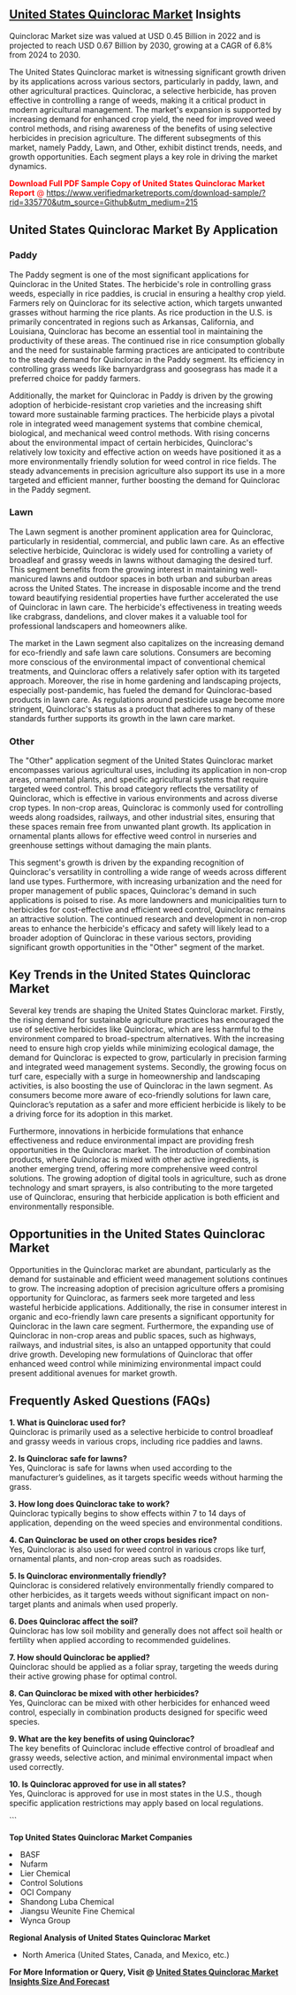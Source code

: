 <h2><a href="https://www.verifiedmarketreports.com/download-sample/?rid=335770&amp;utm_source=Github&amp;utm_medium=215" target="_blank">United States Quinclorac Market</a> Insights</h2><p>Quinclorac Market size was valued at USD 0.45 Billion in 2022 and is projected to reach USD 0.67 Billion by 2030, growing at a CAGR of 6.8% from 2024 to 2030.</p><p> <p>The United States Quinclorac market is witnessing significant growth driven by its applications across various sectors, particularly in paddy, lawn, and other agricultural practices. Quinclorac, a selective herbicide, has proven effective in controlling a range of weeds, making it a critical product in modern agricultural management. The market's expansion is supported by increasing demand for enhanced crop yield, the need for improved weed control methods, and rising awareness of the benefits of using selective herbicides in precision agriculture. The different subsegments of this market, namely Paddy, Lawn, and Other, exhibit distinct trends, needs, and growth opportunities. Each segment plays a key role in driving the market dynamics. <p><span class=""><span style="color: #ff0000;"><strong>Download Full PDF Sample Copy of United States Quinclorac Market Report</strong> @ </span><a href="https://www.verifiedmarketreports.com/download-sample/?rid=335770&amp;utm_source=Github&amp;utm_medium=215" target="_blank">https://www.verifiedmarketreports.com/download-sample/?rid=335770&amp;utm_source=Github&amp;utm_medium=215</a></span></p></p> <h2>United States Quinclorac Market By Application</h2> <h3>Paddy</h3> <p>The Paddy segment is one of the most significant applications for Quinclorac in the United States. The herbicide's role in controlling grass weeds, especially in rice paddies, is crucial in ensuring a healthy crop yield. Farmers rely on Quinclorac for its selective action, which targets unwanted grasses without harming the rice plants. As rice production in the U.S. is primarily concentrated in regions such as Arkansas, California, and Louisiana, Quinclorac has become an essential tool in maintaining the productivity of these areas. The continued rise in rice consumption globally and the need for sustainable farming practices are anticipated to contribute to the steady demand for Quinclorac in the Paddy segment. Its efficiency in controlling grass weeds like barnyardgrass and goosegrass has made it a preferred choice for paddy farmers. <p>Additionally, the market for Quinclorac in Paddy is driven by the growing adoption of herbicide-resistant crop varieties and the increasing shift toward more sustainable farming practices. The herbicide plays a pivotal role in integrated weed management systems that combine chemical, biological, and mechanical weed control methods. With rising concerns about the environmental impact of certain herbicides, Quinclorac's relatively low toxicity and effective action on weeds have positioned it as a more environmentally friendly solution for weed control in rice fields. The steady advancements in precision agriculture also support its use in a more targeted and efficient manner, further boosting the demand for Quinclorac in the Paddy segment.</p> <h3>Lawn</h3> <p>The Lawn segment is another prominent application area for Quinclorac, particularly in residential, commercial, and public lawn care. As an effective selective herbicide, Quinclorac is widely used for controlling a variety of broadleaf and grassy weeds in lawns without damaging the desired turf. This segment benefits from the growing interest in maintaining well-manicured lawns and outdoor spaces in both urban and suburban areas across the United States. The increase in disposable income and the trend toward beautifying residential properties have further accelerated the use of Quinclorac in lawn care. The herbicide's effectiveness in treating weeds like crabgrass, dandelions, and clover makes it a valuable tool for professional landscapers and homeowners alike. <p>The market in the Lawn segment also capitalizes on the increasing demand for eco-friendly and safe lawn care solutions. Consumers are becoming more conscious of the environmental impact of conventional chemical treatments, and Quinclorac offers a relatively safer option with its targeted approach. Moreover, the rise in home gardening and landscaping projects, especially post-pandemic, has fueled the demand for Quinclorac-based products in lawn care. As regulations around pesticide usage become more stringent, Quinclorac's status as a product that adheres to many of these standards further supports its growth in the lawn care market.</p> <h3>Other</h3> <p>The "Other" application segment of the United States Quinclorac market encompasses various agricultural uses, including its application in non-crop areas, ornamental plants, and specific agricultural systems that require targeted weed control. This broad category reflects the versatility of Quinclorac, which is effective in various environments and across diverse crop types. In non-crop areas, Quinclorac is commonly used for controlling weeds along roadsides, railways, and other industrial sites, ensuring that these spaces remain free from unwanted plant growth. Its application in ornamental plants allows for effective weed control in nurseries and greenhouse settings without damaging the main plants. <p>This segment's growth is driven by the expanding recognition of Quinclorac's versatility in controlling a wide range of weeds across different land use types. Furthermore, with increasing urbanization and the need for proper management of public spaces, Quinclorac's demand in such applications is poised to rise. As more landowners and municipalities turn to herbicides for cost-effective and efficient weed control, Quinclorac remains an attractive solution. The continued research and development in non-crop areas to enhance the herbicide's efficacy and safety will likely lead to a broader adoption of Quinclorac in these various sectors, providing significant growth opportunities in the "Other" segment of the market.</p> <h2>Key Trends in the United States Quinclorac Market</h2> <p>Several key trends are shaping the United States Quinclorac market. Firstly, the rising demand for sustainable agriculture practices has encouraged the use of selective herbicides like Quinclorac, which are less harmful to the environment compared to broad-spectrum alternatives. With the increasing need to ensure high crop yields while minimizing ecological damage, the demand for Quinclorac is expected to grow, particularly in precision farming and integrated weed management systems. Secondly, the growing focus on turf care, especially with a surge in homeownership and landscaping activities, is also boosting the use of Quinclorac in the lawn segment. As consumers become more aware of eco-friendly solutions for lawn care, Quinclorac’s reputation as a safer and more efficient herbicide is likely to be a driving force for its adoption in this market. <p>Furthermore, innovations in herbicide formulations that enhance effectiveness and reduce environmental impact are providing fresh opportunities in the Quinclorac market. The introduction of combination products, where Quinclorac is mixed with other active ingredients, is another emerging trend, offering more comprehensive weed control solutions. The growing adoption of digital tools in agriculture, such as drone technology and smart sprayers, is also contributing to the more targeted use of Quinclorac, ensuring that herbicide application is both efficient and environmentally responsible.</p> <h2>Opportunities in the United States Quinclorac Market</h2> <p>Opportunities in the Quinclorac market are abundant, particularly as the demand for sustainable and efficient weed management solutions continues to grow. The increasing adoption of precision agriculture offers a promising opportunity for Quinclorac, as farmers seek more targeted and less wasteful herbicide applications. Additionally, the rise in consumer interest in organic and eco-friendly lawn care presents a significant opportunity for Quinclorac in the lawn care segment. Furthermore, the expanding use of Quinclorac in non-crop areas and public spaces, such as highways, railways, and industrial sites, is also an untapped opportunity that could drive growth. Developing new formulations of Quinclorac that offer enhanced weed control while minimizing environmental impact could present additional avenues for market growth.</p> <h2>Frequently Asked Questions (FAQs)</h2> <p><strong>1. What is Quinclorac used for?</strong><br>Quinclorac is primarily used as a selective herbicide to control broadleaf and grassy weeds in various crops, including rice paddies and lawns.</p> <p><strong>2. Is Quinclorac safe for lawns?</strong><br>Yes, Quinclorac is safe for lawns when used according to the manufacturer’s guidelines, as it targets specific weeds without harming the grass.</p> <p><strong>3. How long does Quinclorac take to work?</strong><br>Quinclorac typically begins to show effects within 7 to 14 days of application, depending on the weed species and environmental conditions.</p> <p><strong>4. Can Quinclorac be used on other crops besides rice?</strong><br>Yes, Quinclorac is also used for weed control in various crops like turf, ornamental plants, and non-crop areas such as roadsides.</p> <p><strong>5. Is Quinclorac environmentally friendly?</strong><br>Quinclorac is considered relatively environmentally friendly compared to other herbicides, as it targets weeds without significant impact on non-target plants and animals when used properly.</p> <p><strong>6. Does Quinclorac affect the soil?</strong><br>Quinclorac has low soil mobility and generally does not affect soil health or fertility when applied according to recommended guidelines.</p> <p><strong>7. How should Quinclorac be applied?</strong><br>Quinclorac should be applied as a foliar spray, targeting the weeds during their active growing phase for optimal control.</p> <p><strong>8. Can Quinclorac be mixed with other herbicides?</strong><br>Yes, Quinclorac can be mixed with other herbicides for enhanced weed control, especially in combination products designed for specific weed species.</p> <p><strong>9. What are the key benefits of using Quinclorac?</strong><br>The key benefits of Quinclorac include effective control of broadleaf and grassy weeds, selective action, and minimal environmental impact when used correctly.</p> <p><strong>10. Is Quinclorac approved for use in all states?</strong><br>Yes, Quinclorac is approved for use in most states in the U.S., though specific application restrictions may apply based on local regulations.</p> ```</p><p><strong>Top United States Quinclorac Market Companies</strong></p><div data-test-id=""><p><li>BASF</li><li> Nufarm</li><li> Lier Chemical</li><li> Control Solutions</li><li> OCI Company</li><li> Shandong Luba Chemical</li><li> Jiangsu Weunite Fine Chemical</li><li> Wynca Group</li></p><div><strong>Regional Analysis of&nbsp;United States Quinclorac Market</strong></div><ul><li dir="ltr"><p dir="ltr">North America&nbsp;(United States, Canada, and Mexico, etc.)</p></li></ul><p><strong>For More Information or Query, Visit @&nbsp;</strong><strong><a href="https://www.verifiedmarketreports.com/product/quinclorac-market/?utm_source=Github&amp;utm_medium=215" target="_blank">United States Quinclorac Market Insights Size And Forecast</a></strong></p></div>
